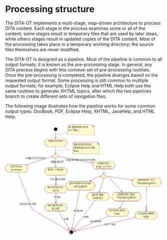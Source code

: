 # Processing structure

The DITA-OT implements a multi-stage, map-driven architecture to process DITA content. Each stage in the process examines some or all of the content; some stages result in temporary files that are used by later steps, while others stages result in updated copies of the DITA content. Most of the processing takes place in a temporary working directory; the source files themselves are never modified.

The DITA-OT is designed as a pipeline. Most of the pipeline is common to all output formats; it is known as the pre-processing stage. In general, any DITA process begins with this common set of pre-processing routines. Once the pre-processing is completed, the pipeline diverges based on the requested output format. Some processing is still common to multiple output formats; for example, Eclipse Help and HTML Help both use the same routines to generate XHTML topics, after which the two pipelines branch to create different sets of navigation files.

The following image illustrates how the pipeline works for some common output types: DocBook, PDF, Eclipse Help, XHTML, JavaHelp, and HTML Help.

![Diagram of some possible paths through the transform pipeline.](images/mainarch.gif)

